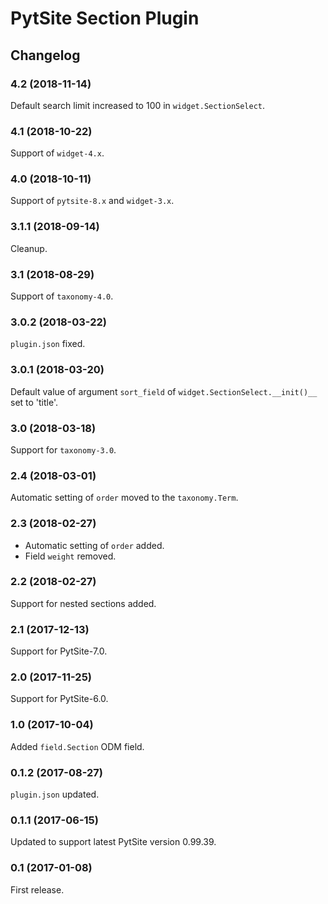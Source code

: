 # PytSite Section Plugin


## Changelog


### 4.2 (2018-11-14)

Default search limit increased to 100 in `widget.SectionSelect`.


### 4.1 (2018-10-22)

Support of `widget-4.x`.


### 4.0 (2018-10-11)

Support of `pytsite-8.x` and `widget-3.x`.


### 3.1.1 (2018-09-14)

Cleanup.


### 3.1 (2018-08-29)

Support of `taxonomy-4.0`.


### 3.0.2 (2018-03-22)

`plugin.json` fixed.


### 3.0.1 (2018-03-20)

Default value of argument `sort_field` of
`widget.SectionSelect.__init()__` set to 'title'.


### 3.0 (2018-03-18)

Support for `taxonomy-3.0`.


### 2.4 (2018-03-01)

Automatic setting of `order` moved to the `taxonomy.Term`.


### 2.3 (2018-02-27)

- Automatic setting of `order` added.
- Field `weight` removed.


### 2.2 (2018-02-27)

Support for nested sections added.


### 2.1 (2017-12-13)

Support for PytSite-7.0.


### 2.0 (2017-11-25)

Support for PytSite-6.0.


### 1.0 (2017-10-04)

Added `field.Section` ODM field.


### 0.1.2 (2017-08-27)

`plugin.json` updated.


### 0.1.1 (2017-06-15)

Updated to support latest PytSite version 0.99.39.


### 0.1 (2017-01-08)

First release.
